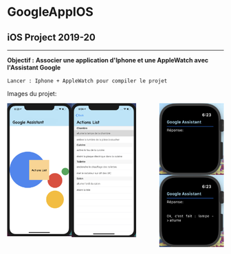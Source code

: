 # GoogleAppIOS

## iOS Project 2019-20

---

**Objectif :** __Associer une application d'Iphone et une AppleWatch avec l'Assistant Google__

```
Lancer : Iphone + AppleWatch pour compiler le projet
```

Images du projet:

<img src="img/home.png" alt="Home iphone" width="150" style="float: left" />

<img src="img/homeWatch.png" alt="Home AppleWatch" width="150" style="float: right" />

<img src="img/ListActions.png" alt="ListAction Iphone" width="150" style="float: left" />

<img src="img/responseGoogleWatch.png" alt="Response Apple Watch" width="150" style="float: right" />
